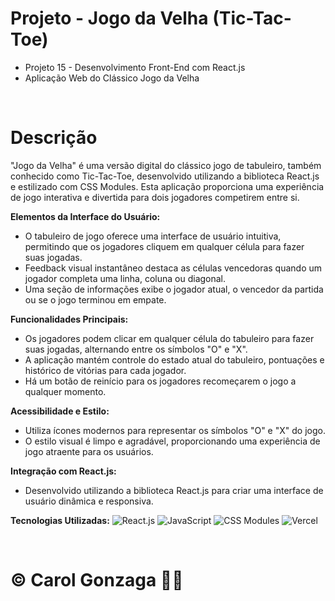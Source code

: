 # Projeto - Jogo da Velha (Tic-Tac-Toe)

- Projeto 15 - Desenvolvimento Front-End com React.js
- Aplicação Web do Clássico Jogo da Velha

<br/>

# Descrição

"Jogo da Velha" é uma versão digital do clássico jogo de tabuleiro, também conhecido como Tic-Tac-Toe, desenvolvido utilizando a biblioteca React.js e estilizado com CSS Modules. Esta aplicação proporciona uma experiência de jogo interativa e divertida para dois jogadores competirem entre si.

**Elementos da Interface do Usuário:**
- O tabuleiro de jogo oferece uma interface de usuário intuitiva, permitindo que os jogadores cliquem em qualquer célula para fazer suas jogadas.
- Feedback visual instantâneo destaca as células vencedoras quando um jogador completa uma linha, coluna ou diagonal.
- Uma seção de informações exibe o jogador atual, o vencedor da partida ou se o jogo terminou em empate.

**Funcionalidades Principais:**
- Os jogadores podem clicar em qualquer célula do tabuleiro para fazer suas jogadas, alternando entre os símbolos "O" e "X".
- A aplicação mantém controle do estado atual do tabuleiro, pontuações e histórico de vitórias para cada jogador.
- Há um botão de reinício para os jogadores recomeçarem o jogo a qualquer momento.

**Acessibilidade e Estilo:**
- Utiliza ícones modernos para representar os símbolos "O" e "X" do jogo.
- O estilo visual é limpo e agradável, proporcionando uma experiência de jogo atraente para os usuários.

**Integração com React.js:**
- Desenvolvido utilizando a biblioteca React.js para criar uma interface de usuário dinâmica e responsiva.

**Tecnologias Utilizadas:**
![React.js](https://img.shields.io/badge/React.js-%2361DAFB.svg?style=flat&logo=react&logoColor=white)
![JavaScript](https://img.shields.io/badge/JavaScript-%23323330.svg?style=flat&logo=javascript&logoColor=%23F7DF1E)
![CSS Modules](https://img.shields.io/badge/CSS_Modules-%231572B6.svg?style=flat&logo=css3&logoColor=white)
![Vercel](https://img.shields.io/badge/Vercel-%23000000.svg?style=flat&logo=vercel&logoColor=white)

<br/>

# © Carol Gonzaga 🏳️‍🌈
